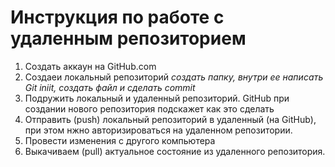 # Инструкция по работе с удаленным репозиторием

1. Создать аккаун на GitHub.com
2. Создаеи локальный репозиторий
*создать папку, внутри ее написать Git iniit, создать файл и сделать commit*
3. Подружить локальный и удаленный репозиторий. GitHub при создании нового репозитория подскажет как это сделать
4. Отправить (push) локальный репозиторий в удаленный (на GitHub), при этом нжно авторизироваться на удаленном репозитории.
5. Провести изменения с другого компьютера
6. Выкачиваем (pull) актуальное состояние из удаленного репозитория.

